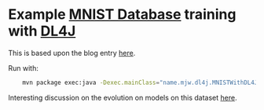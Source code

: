# Example [MNIST Database](https://en.wikipedia.org/wiki/MNIST_database) training with [DL4J](https://deeplearning4j.konduit.ai/)

This is based upon the blog entry [here](https://medium.com/mlearning-ai/deeplearning4-for-image-classification-part-1-fc01cb2b1c62).

Run with:

```bash
    mvn package exec:java -Dexec.mainClass="name.mjw.dl4j.MNISTWithDL4J"
```

Interesting discussion on the evolution on models on this dataset [here](http://karpathy.github.io/2022/03/14/lecun1989/).

